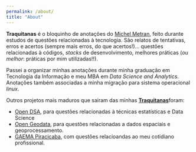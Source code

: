 ```yaml
---
permalink: /about/
title: "About"
---
```


**Traquitanas** é o bloquinho de anotações do [Michel Metran](www.michelmetran.com.br), feito durante estudos de questões relacionadas à tecnologia. São relatos de tentativas, erros e acertos (sempre mais erros, do que acertos!)... questões relacionadas à códigos, _stacks_ de desenvolvimento, melhores práticas (_ou melhor_: práticas por mim utilizadas!!).

Passei a organizar minhas anotações durante minha graduação em Tecnologia da Informação e meu MBA em _Data Science and Analytics_. Anotações também associadas a minha migração para sistema operacional _linux_.

Outros projetos mais maduros que sairam das minhas [**Traquitanas**](https://github.com/traquitanas/)foram:

- [Open DSA](https://github.com/open-dsa/), para questões relacionadas à técnicas estatísticas e Data Science
- [Open Geodata](https://github.com/open-geodata/), para questões relacionadas a dados espaciais e geoprocessamento.
- [GAEMA Piracicaba](https://github.com/gaemapiracicaba/), com questões relacioandas ao meu cotidiano profissional.
